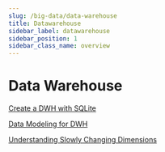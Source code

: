 ```yaml
---
slug: /big-data/data-warehouse
title: Datawarehouse
sidebar_label: datawarehouse
sidebar_position: 1
sidebar_class_name: overview
---
```


# Data Warehouse

[Create a DWH with SQLite](https://www.youtube.com/watch?v=fGoERH74AI0)

[Data Modeling for DWH](https://www.youtube.com/watch?v=acNmHwl9iPs)

[Understanding Slowly Changing Dimensions](https://www.youtube.com/watch?v=Sg2AAk1vwEs)


